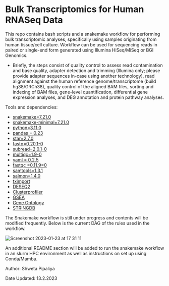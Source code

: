 # Bulk Transcriptomics for Human RNASeq Data
This repo contains bash scripts and a snakemake workflow for performing bulk transcriptomic analyses, specifically using samples originating from human tissue/cell culture. Workflow can be used for sequencing reads in paired or single-end form generated using Illumina HiSeq/MiSeq or BGI Genomics.  

 - Briefly, the steps consist of  quality control to assess read contamination and base quality, adapter detection and trimming (Illumina only; please provide adapter sequences in-case using another technology), read alignment against the human reference genome/transcriptome (build hg38/GRCh38), quality control of the aligned BAM files, sorting and indexing of BAM files, gene-level quantification, differential gene expression analyses, and DEG annotation and protein pathway analyses.

Tools and dependencies:
 -   [snakemake=7.21.0](https://snakemake.readthedocs.io/en/v7.21.0/)
 -   [snakemake-minimal=7.21.0](https://snakemake.readthedocs.io/en/stable/getting_started/installation.html)
 -   [python=3.11.0](https://docs.python.org/3/whatsnew/3.11.html)
 -   [pandas = 0.23](https://pandas.pydata.org/)
 -   [star=2.7.0](https://github.com/alexdobin/STAR)
 -   [fastp=0.20.1-0](https://github.com/OpenGene/fastp)
 -   [subread=2.0.1-0](https://subread.sourceforge.net/)
 -   [multiqc=1.9-0](https://multiqc.info/)
 -   [yaml = 0.2.5](https://yaml.org/)
 -   [fastqc =0.11.9=0](https://www.bioinformatics.babraham.ac.uk/projects/fastqc/)
 -   [samtools=1.3.1](http://www.htslib.org/)
 -   [salmon=1.4.0](https://salmon.readthedocs.io/en/latest/salmon.html)
 -   [tximport](https://bioconductor.org/packages/release/bioc/html/tximport.html)
 -   [DESEQ2](https://bioconductor.org/packages/release/bioc/html/DESeq2.html)
 -   [Clusterprofiler](https://bioconductor.org/packages/release/bioc/html/clusterProfiler.html)
 -   [GSEA](https://www.gsea-msigdb.org/gsea/index.jsp)
 -   [Gene Ontology](http://geneontology.org/)
 -   [STRINGDB](https://string-db.org/)

The Snakemake workflow is still under progress and contents will be modified frequently. Below is the current DAG of the rules used in the workflow.

![Screenshot 2023-01-23 at 17 31 11](https://user-images.githubusercontent.com/61172011/214095023-591e9fc1-dff0-4798-ac86-416f29dfc44c.png)

An additional README section will be added to run the snakemake workflow in an slurm HPC environment as well as instructions on set up using Conda/Mamba.

Author: Shweta Pipaliya

Date Updated: 13.2.2023
